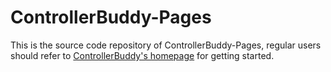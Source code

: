 # ControllerBuddy-Pages

This is the source code repository of ControllerBuddy-Pages, regular users should refer to [ControllerBuddy's homepage](https://controllerbuddy.org) for getting started.
